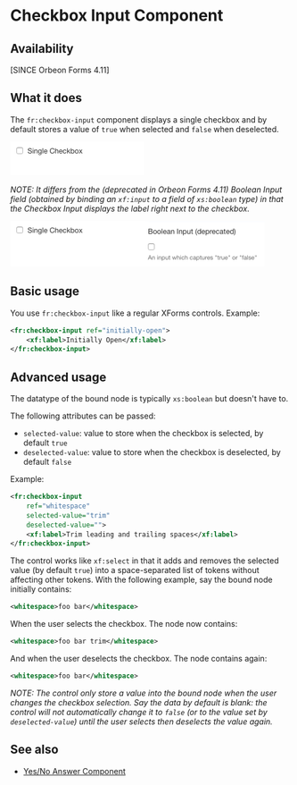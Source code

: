 # Checkbox Input Component

<!-- toc -->

## Availability

[SINCE Orbeon Forms 4.11]

## What it does

The `fr:checkbox-input` component displays a single checkbox and by default stores a value of `true` when selected and `false` when deselected.

![Appearance](images/xbl-checkbox-input.png)

*NOTE: It differs from the (deprecated in Orbeon Forms 4.11) Boolean Input field (obtained by binding an `xf:input` to a field of `xs:boolean` type) in that the Checkbox Input displays the label right next to the checkbox.*

![Appearance](images/xbl-checkbox-input-and-boolean-input.png)

## Basic usage

You use `fr:checkbox-input` like a regular XForms controls. Example:

```xml
<fr:checkbox-input ref="initially-open">
    <xf:label>Initially Open</xf:label>
</fr:checkbox-input>
```

## Advanced usage

The datatype of the bound node is typically `xs:boolean` but doesn't have to.

The following attributes can be passed:

- `selected-value`: value to store when the checkbox is selected, by default `true`
- `deselected-value`: value to store when the checkbox is deselected, by default `false`

Example:

```xml
<fr:checkbox-input
    ref="whitespace"
    selected-value="trim"
    deselected-value="">
    <xf:label>Trim leading and trailing spaces</xf:label>
</fr:checkbox-input>
```

The control works like `xf:select` in that it adds and removes the selected value (by default `true`) into a space-separated list of tokens without affecting other tokens. With the following example, say the bound node initially contains:

```xml
<whitespace>foo bar</whitespace>
```

When the user selects the checkbox. The node now contains:

```xml
<whitespace>foo bar trim</whitespace>
```

And when the user deselects the checkbox. The node contains again:

```xml
<whitespace>foo bar</whitespace>
```

*NOTE: The control only store a value into the bound node when the user changes the checkbox selection. Say the data by default is blank: the control will not automatically change it to `false` (or to the value set by `deselected-value`) until the user selects then deselects the value again.*

## See also

- [Yes/No Answer Component](yesno-input.md)